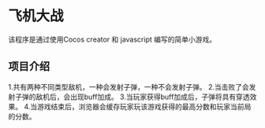 # 飞机大战
该程序是通过使用Cocos creator 和 javascript 编写的简单小游戏。<br/>
## 项目介绍
1.共有两种不同类型敌机，一种会发射子弹，一种不会发射子弹。
2.当击败了会发射子弹的敌机后，会出现buff加成。
3.当玩家获得buff加成后，子弹将具有穿透效果。
4.当游戏结束后，浏览器会缓存玩家玩该游戏获得的最高分数和玩家当前局的分数。

